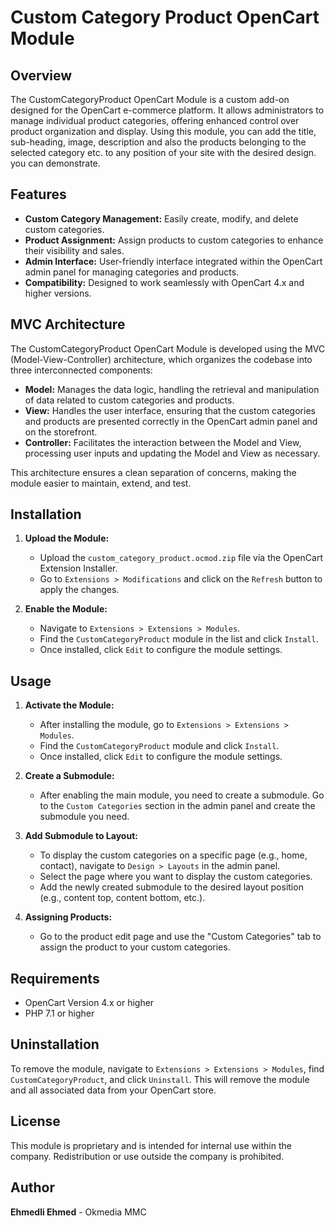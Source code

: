 # Custom Category Product OpenCart Module

## Overview
The CustomCategoryProduct OpenCart Module is a custom add-on designed for the OpenCart e-commerce platform. It allows administrators to manage individual product categories, offering enhanced control over product organization and display. Using this module, you can add the title, sub-heading, image, description and also the products belonging to the selected category etc. to any position of your site with the desired design. you can demonstrate.

## Features
- **Custom Category Management:** Easily create, modify, and delete custom categories.
- **Product Assignment:** Assign products to custom categories to enhance their visibility and sales.
- **Admin Interface:** User-friendly interface integrated within the OpenCart admin panel for managing categories and products.
- **Compatibility:** Designed to work seamlessly with OpenCart 4.x and higher versions.


## MVC Architecture
The CustomCategoryProduct OpenCart Module is developed using the MVC (Model-View-Controller) architecture, which organizes the codebase into three interconnected components:

- **Model:** Manages the data logic, handling the retrieval and manipulation of data related to custom categories and products.
- **View:** Handles the user interface, ensuring that the custom categories and products are presented correctly in the OpenCart admin panel and on the storefront.
- **Controller:** Facilitates the interaction between the Model and View, processing user inputs and updating the Model and View as necessary.

This architecture ensures a clean separation of concerns, making the module easier to maintain, extend, and test.

## Installation

1. **Upload the Module:**
   - Upload the `custom_category_product.ocmod.zip` file via the OpenCart Extension Installer.
   - Go to `Extensions > Modifications` and click on the `Refresh` button to apply the changes.

2. **Enable the Module:**
   - Navigate to `Extensions > Extensions > Modules`.
   - Find the `CustomCategoryProduct` module in the list and click `Install`.
   - Once installed, click `Edit` to configure the module settings.

## Usage

1. **Activate the Module:**
   - After installing the module, go to `Extensions > Extensions > Modules`.
   - Find the `CustomCategoryProduct` module and click `Install`.
   - Once installed, click `Edit` to configure the module settings.

2. **Create a Submodule:**
   - After enabling the main module, you need to create a submodule. Go to the `Custom Categories` section in the admin panel and create the submodule you need.

3. **Add Submodule to Layout:**
   - To display the custom categories on a specific page (e.g., home, contact), navigate to `Design > Layouts` in the admin panel.
   - Select the page where you want to display the custom categories.
   - Add the newly created submodule to the desired layout position (e.g., content top, content bottom, etc.).

4. **Assigning Products:**
   - Go to the product edit page and use the "Custom Categories" tab to assign the product to your custom categories.

## Requirements
- OpenCart Version 4.x or higher
- PHP 7.1 or higher

## Uninstallation
To remove the module, navigate to `Extensions > Extensions > Modules`, find `CustomCategoryProduct`, and click `Uninstall`. This will remove the module and all associated data from your OpenCart store.

## License
This module is proprietary and is intended for internal use within the company. Redistribution or use outside the company is prohibited.

## Author
**Ehmedli Ehmed** - Okmedia MMC
